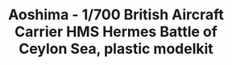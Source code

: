 ---
layout: product
title: "Aoshima - 1/700 British Aircraft Carrier HMS Hermes Battle of Ceylon Sea, plastic modelkit"
price: "TBA" 
desc: "N/A"
img_path: "/assets/img/AO51009.webp"
brand: "N/A"
available: false
special_offer: false
new: false
soon: false
cat: "010000"
subcat: "013700"
subsubcat: "0N/A"
sifra: "AO51009"
popular: false
spec: false
---